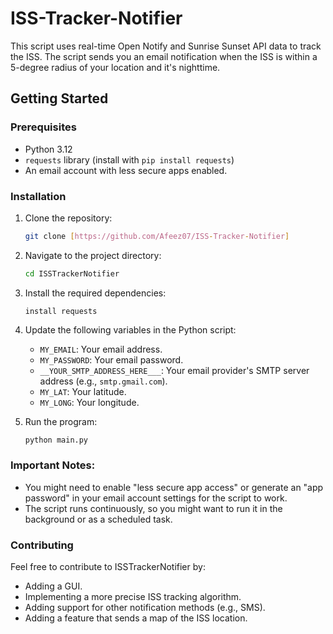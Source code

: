 # ISS-Tracker-Notifier

This script uses real-time Open Notify and Sunrise Sunset API data to track the ISS. The script sends you an email notification when the ISS is within a 5-degree radius of your location and it's nighttime.

## Getting Started

### Prerequisites

* Python 3.12
* `requests` library (install with `pip install requests`)
* An email account with less secure apps enabled.

### Installation

1.  Clone the repository:

    ```bash
    git clone [https://github.com/Afeez07/ISS-Tracker-Notifier]
    ```

2.  Navigate to the project directory:

    ```bash
    cd ISSTrackerNotifier
    ```

3. Install the required dependencies:
  
    ```pip
    install requests
    ```

4.  Update the following variables in the Python script:

    * `MY_EMAIL`: Your email address.
    * `MY_PASSWORD`: Your email password.
    * `__YOUR_SMTP_ADDRESS_HERE___`: Your email provider's SMTP server address (e.g., `smtp.gmail.com`).
    * `MY_LAT`: Your latitude.
    * `MY_LONG`: Your longitude.

5.  Run the program:

    ```bash
    python main.py
    ```

### Important Notes:

* You might need to enable "less secure app access" or generate an "app password" in your email account settings for the script to work.
* The script runs continuously, so you might want to run it in the background or as a scheduled task.

### Contributing

Feel free to contribute to ISSTrackerNotifier by:

* Adding a GUI.
* Implementing a more precise ISS tracking algorithm.
* Adding support for other notification methods (e.g., SMS).
* Adding a feature that sends a map of the ISS location.

